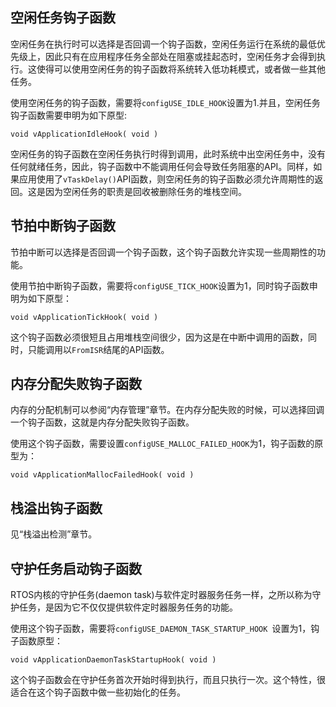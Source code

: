 ## 空闲任务钩子函数

空闲任务在执行时可以选择是否回调一个钩子函数，空闲任务运行在系统的最低优先级上，因此只有在应用程序任务全部处在阻塞或挂起态时，空闲任务才会得到执行。这使得可以使用空闲任务的钩子函数将系统转入低功耗模式，或者做一些其他任务。

使用空闲任务的钩子函数，需要将`configUSE_IDLE_HOOK`设置为1.并且，空闲任务钩子函数需要申明为如下原型:

`void vApplicationIdleHook( void )`

空闲任务的钩子函数在空闲任务执行时得到调用，此时系统中出空闲任务中，没有任何就绪任务，因此，钩子函数中不能调用任何会导致任务阻塞的API。同样，如果应用使用了`vTaskDelay()`API函数，则空闲任务的钩子函数必须允许周期性的返回。这是因为空闲任务的职责是回收被删除任务的堆栈空间。

## 节拍中断钩子函数

节拍中断可以选择是否回调一个钩子函数，这个钩子函数允许实现一些周期性的功能。

使用节拍中断钩子函数，需要将`configUSE_TICK_HOOK`设置为1，同时钩子函数申明为如下原型：

`void vApplicationTickHook( void )`

这个钩子函数必须很短且占用堆栈空间很少，因为这是在中断中调用的函数，同时，只能调用以`FromISR`结尾的API函数。

## 内存分配失败钩子函数

内存的分配机制可以参阅“内存管理”章节。在内存分配失败的时候，可以选择回调一个钩子函数，这就是内存分配失败钩子函数。

使用这个钩子函数，需要设置`configUSE_MALLOC_FAILED_HOOK`为1，钩子函数的原型为：

`void vApplicationMallocFailedHook( void )`

## 栈溢出钩子函数

见“栈溢出检测”章节。

## 守护任务启动钩子函数

RTOS内核的守护任务(daemon task)与软件定时器服务任务一样，之所以称为守护任务，是因为它不仅仅提供软件定时器服务任务的功能。

使用这个钩子函数，需要将`configUSE_DAEMON_TASK_STARTUP_HOOK `设置为1，钩子函数原型：

`void vApplicationDaemonTaskStartupHook( void )`

这个钩子函数会在守护任务首次开始时得到执行，而且只执行一次。这个特性，很适合在这个钩子函数中做一些初始化的任务。